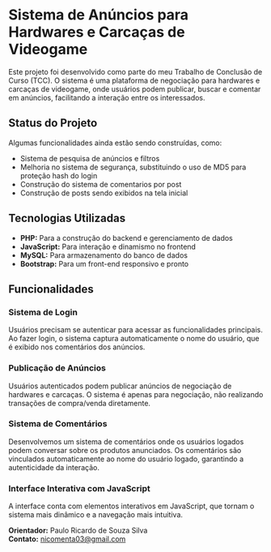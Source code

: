 # Sistema de Anúncios para Hardwares e Carcaças de Videogame

Este projeto foi desenvolvido como parte do meu Trabalho de Conclusão de Curso (TCC). O sistema é uma plataforma de negociação para hardwares e carcaças de videogame, onde usuários podem publicar, buscar e comentar em anúncios, facilitando a interação entre os interessados.

## Status do Projeto
Algumas funcionalidades ainda estão sendo construídas, como:
- Sistema de pesquisa de anúncios e filtros
- Melhoria no sistema de segurança, substituindo o uso de MD5 para proteção hash do login
- Construção do sistema de comentarios por post
- Construção de posts sendo exibidos na tela inicial

## Tecnologias Utilizadas
- **PHP:** Para a construção do backend e gerenciamento de dados
- **JavaScript:** Para interação e dinamismo no frontend
- **MySQL:** Para armazenamento do banco de dados
- **Bootstrap:** Para um front-end responsivo e pronto

## Funcionalidades
### Sistema de Login
Usuários precisam se autenticar para acessar as funcionalidades principais. Ao fazer login, o sistema captura automaticamente o nome do usuário, que é exibido nos comentários dos anúncios.

### Publicação de Anúncios
Usuários autenticados podem publicar anúncios de negociação de hardwares e carcaças. O sistema é apenas para negociação, não realizando transações de compra/venda diretamente.

### Sistema de Comentários
Desenvolvemos um sistema de comentários onde os usuários logados podem conversar sobre os produtos anunciados. Os comentários são vinculados automaticamente ao nome do usuário logado, garantindo a autenticidade da interação.

### Interface Interativa com JavaScript
A interface conta com elementos interativos em JavaScript, que tornam o sistema mais dinâmico e a navegação mais intuitiva.

**Orientador:** Paulo Ricardo de Souza Silva  
**Contato:** nicomenta03@gmail.com
